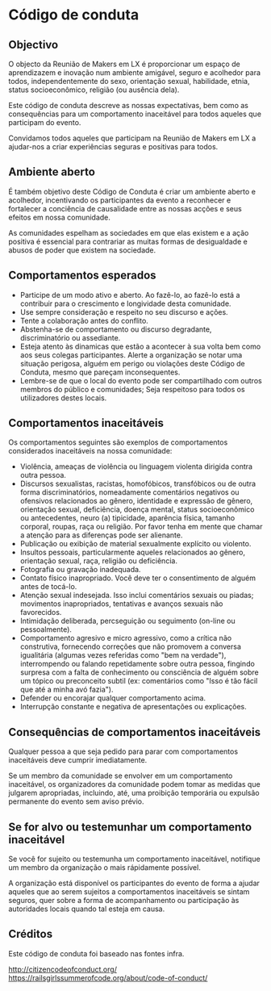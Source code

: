 # Código de conduta #

## Objectivo ##

O objecto da Reunião de Makers em LX é proporcionar um espaço de aprendizazem e inovação num ambiente amigável, seguro e acolhedor para todos, independentemente do sexo, orientação sexual, habilidade, etnia, status socioeconômico, religião (ou ausência dela).

Este código de conduta descreve as nossas expectativas, bem como as consequências para um comportamento inaceitável para todos aqueles que participam do evento. 

Convidamos todos aqueles que participam na Reunião de Makers em LX a ajudar-nos a criar experiências seguras e positivas para todos.

## Ambiente aberto ##

É também objetivo deste Código de Conduta é criar um ambiente aberto e acolhedor, incentivando os participantes da evento a reconhecer e fortalecer a conciência de causalidade entre as nossas acções e seus efeitos em nossa comunidade.

As comunidades espelham as sociedades em que elas existem e a ação positiva é essencial para contrariar as muitas formas de desigualdade e abusos de poder que existem na sociedade.

## Comportamentos esperados ##

- Participe de um modo ativo e aberto. Ao fazê-lo, ao fazê-lo está a contribuir para o crescimento e longividade desta comunidade.
- Use sempre consideração e respeito no seu discurso e ações.
- Tente a colaboração antes do conflito.
- Abstenha-se de comportamento ou discurso degradante, discriminatório ou assediante.
- Esteja atento às dinamicas que estão a acontecer à sua volta bem como aos seus colegas participantes. Alerte a organização se notar uma situação perigosa, alguém em perigo ou violações deste Código de Conduta, mesmo que pareçam inconsequentes.
- Lembre-se de que o local do evento pode ser compartilhado com outros membros do público e comunidades; Seja respeitoso para todos os utilizadores destes locais.

## Comportamentos inaceitáveis ##

Os comportamentos seguintes são exemplos de comportamentos considerados inaceitáveis na nossa comunidade:

- Violência, ameaças de violência ou linguagem violenta dirigida contra outra pessoa.
- Discursos sexualistas, racistas, homofóbicos, transfóbicos ou de outra forma discriminatórios, nomeadamente comentários negativos ou ofensivos relacionados ao gênero, identidade e expressão de gênero, orientação sexual, deficiência, doença mental, status socioeconômico ou antecedentes, neuro (a) tipicidade, aparência física, tamanho corporal, roupas, raça ou religião. Por favor tenha em mente que chamar a atenção para as diferenças pode ser alienante.
- Publicação ou exibição de material sexualmente explícito ou violento.
- Insultos pessoais, particularmente aqueles relacionados ao gênero, orientação sexual, raça, religião ou deficiência.
- Fotografia ou gravação inadequada.
- Contato físico inapropriado. Você deve ter o consentimento de alguém antes de tocá-lo.
- Atenção sexual indesejada. Isso inclui comentários sexuais ou piadas; movimentos inapropriados, tentativas e avanços sexuais não favorecidos.
- Intimidação deliberada, percseguição ou seguimento (on-line ou pessoalmente).
- Comportamento agresivo e micro agressivo, como a crítica não construtiva, fornecendo correções que não promovem a conversa igualitária (algumas vezes referidas como "bem na verdade"), interrompendo ou falando repetidamente sobre outra pessoa, fingindo surpresa com a falta de conhecimento ou consciência de alguém sobre um tópico ou preconceito subtil (ex: comentários como "Isso é tão fácil que até a minha avó fazia").
- Defender ou encorajar qualquer comportamento acima.
- Interrupção constante e negativa de apresentações ou explicações.

## Consequências de comportamentos inaceitáveis ##

Qualquer pessoa a que seja pedido para parar com comportamentos inaceitáveis deve cumprir imediatamente.

Se um membro da comunidade se envolver em um comportamento inaceitável, os organizadores da comunidade podem tomar as medidas que julgarem apropriadas, incluindo, até, uma proibição temporária ou expulsão permanente do evento sem aviso prévio.

## Se for alvo ou testemunhar um comportamento inaceitável ##

Se você for sujeito ou testemunha um comportamento inaceitável, notifique um membro da organização o mais rápidamente possível.

A organização está disponível os participantes do evento de forma a ajudar aqueles que ao serem sujeitos a comportamentos inaceitáveis ​​se sintam seguros, quer sobre a forma de acompanhamento ou participação às autoridades locais quando tal esteja em causa.

## Créditos ##

Este código de conduta foi baseado nas fontes infra.

http://citizencodeofconduct.org/
https://railsgirlssummerofcode.org/about/code-of-conduct/